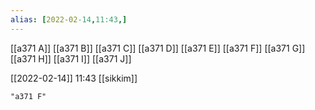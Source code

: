 ```yaml
---
alias: [2022-02-14,11:43,]
---
```

[[a371 A]] [[a371 B]] [[a371 C]] [[a371 D]] [[a371 E]] [[a371 F]] [[a371 G]] [[a371 H]] [[a371 I]] [[a371 J]]

[[2022-02-14]] 11:43
[[sikkim]]
```query
"a371 F"
```